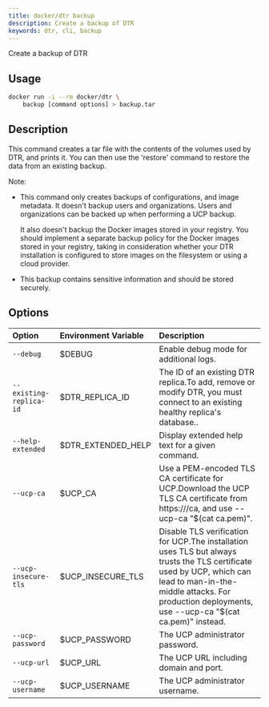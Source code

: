 ```yaml
---
title: docker/dtr backup
description: Create a backup of DTR
keywords: dtr, cli, backup
---
```


Create a backup of DTR

## Usage

```bash
docker run -i --rm docker/dtr \
    backup [command options] > backup.tar
```

## Description


This command creates a tar file with the contents of the volumes used by
DTR, and prints it. You can then use the 'restore' command to restore the data
from an existing backup.

Note:

  * This command only creates backups of configurations, and image metadata.
    It doesn't backup users and organizations. Users and organizations can be
    backed up when performing a UCP backup.

    It also doesn't backup the Docker images stored in your registry.
    You should implement a separate backup policy for the Docker images stored
    in your registry, taking in consideration whether your DTR installation is
    configured to store images on the filesystem or using a cloud provider.

  * This backup contains sensitive information and should be
    stored securely.


## Options

| Option                        | Environment Variable      | Description                                                                          |
|:------------------------------|:--------------------------|:-------------------------------------------------------------------------------------|
| `--debug` | $DEBUG | Enable debug mode for additional logs. |
| `--existing-replica-id` | $DTR_REPLICA_ID | The ID of an existing DTR replica.To add, remove or modify DTR, you must connect to an existing  healthy replica's database.. |
| `--help-extended` | $DTR_EXTENDED_HELP | Display extended help text for a given command. |
| `--ucp-ca` | $UCP_CA | Use a PEM-encoded TLS CA certificate for UCP.Download the UCP TLS CA certificate from https://<ucp-url>/ca, and  use --ucp-ca "$(cat ca.pem)". |
| `--ucp-insecure-tls` | $UCP_INSECURE_TLS | Disable TLS verification for UCP.The installation uses TLS but always trusts  the TLS certificate used by UCP, which can lead to man-in-the-middle attacks.  For production deployments, use --ucp-ca "$(cat ca.pem)" instead. |
| `--ucp-password` | $UCP_PASSWORD | The UCP administrator password. |
| `--ucp-url` | $UCP_URL | The UCP URL including domain and port. |
| `--ucp-username` | $UCP_USERNAME | The UCP administrator username. |

